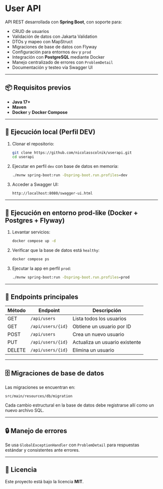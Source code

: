 # User API

API REST desarrollada con **Spring Boot**, con soporte para:

- CRUD de usuarios
- Validación de datos con Jakarta Validation
- DTOs y mapeo con MapStruct
- Migraciones de base de datos con Flyway
- Configuración para entornos `dev` y `prod`
- Integración con **PostgreSQL** mediante Docker
- Manejo centralizado de errores con `ProblemDetail`
- Documentación y testeo vía Swagger UI

---

## 📦 Requisitos previos

- **Java 17+**
- **Maven**
- **Docker** y **Docker Compose**

---

## 🚀 Ejecución local (Perfil DEV)

1. Clonar el repositorio:
   ```bash
   git clone https://github.com/nicolasscolnik/userapi.git
   cd userapi
   ```

2. Ejecutar en perfil `dev` con base de datos en memoria:
   ```bash
   ./mvnw spring-boot:run -Dspring-boot.run.profiles=dev
   ```

3. Acceder a Swagger UI:
   ```
   http://localhost:8080/swagger-ui.html
   ```

---

## 🐳 Ejecución en entorno **prod-like** (Docker + Postgres + Flyway)

1. Levantar servicios:
   ```bash
   docker compose up -d
   ```

2. Verificar que la base de datos está `healthy`:
   ```bash
   docker compose ps
   ```

3. Ejecutar la app en perfil `prod`:
   ```bash
   ./mvnw spring-boot:run -Dspring-boot.run.profiles=prod
   ```

---

## 📄 Endpoints principales

| Método | Endpoint            | Descripción           |
|--------|---------------------|-----------------------|
| GET    | `/api/users`        | Lista todos los usuarios |
| GET    | `/api/users/{id}`   | Obtiene un usuario por ID |
| POST   | `/api/users`        | Crea un nuevo usuario |
| PUT    | `/api/users/{id}`   | Actualiza un usuario existente |
| DELETE | `/api/users/{id}`   | Elimina un usuario |

---

## 🗄 Migraciones de base de datos

Las migraciones se encuentran en:

```
src/main/resources/db/migration
```

Cada cambio estructural en la base de datos debe registrarse allí como un nuevo archivo SQL.

---

## 🔒 Manejo de errores

Se usa `GlobalExceptionHandler` con `ProblemDetail` para respuestas estándar y consistentes ante errores.

---

## 📜 Licencia

Este proyecto está bajo la licencia **MIT**.
